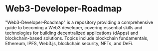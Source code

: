 # Web3-Developer-Roadmap
 "Web3-Developer-Roadmap" is a repository providing a comprehensive guide to becoming a Web3 developer, covering essential skills and technologies for building decentralized applications (dApps) and blockchain-based solutions. 
 Topics include blockchain fundamentals, Ethereum, IPFS, Web3.js, blockchain security, NFTs, and DeFi.
